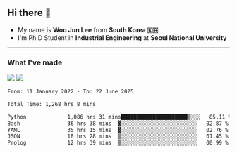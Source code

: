 ## Hi there 👋

- My name is **Woo Jun Lee** from **South Korea 🇰🇷**
- I'm Ph.D Student in **Industrial Engineering** at **Seoul National University**

---

### What I've made

<a href="https://share.streamlit.io/tomtom1103/kuiai_hackathon_2022/main/JL_app.py"><img src="https://img.shields.io/badge/Journey Lee-161B22?style=for-the-badge&logo=streamlit&logoColor=FF4B4B"/></a> <a href="https://jeon-100.github.io/Dangzang/"><img src="https://img.shields.io/badge/당신을 위한 장학금, 당장!-161B22?style=for-the-badge&logo=react&logoColor=#61DAFB"/></a>

<!--START_SECTION:waka-->

```txt
From: 11 January 2022 - To: 22 June 2025

Total Time: 1,268 hrs 8 mins

Python             1,086 hrs 31 mins█████████████████████▒░░░   85.11 %
Bash               36 hrs 38 mins  ▓░░░░░░░░░░░░░░░░░░░░░░░░   02.87 %
YAML               35 hrs 15 mins  ▓░░░░░░░░░░░░░░░░░░░░░░░░   02.76 %
JSON               18 hrs 28 mins  ▒░░░░░░░░░░░░░░░░░░░░░░░░   01.45 %
Prolog             12 hrs 39 mins  ▒░░░░░░░░░░░░░░░░░░░░░░░░   00.99 %
```

<!--END_SECTION:waka-->
